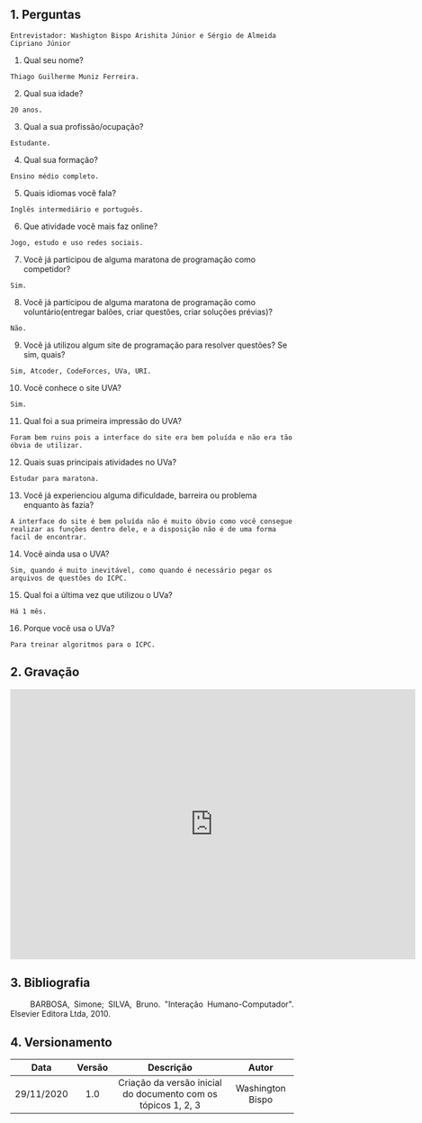 ## 1. Perguntas

```
Entrevistador: Washigton Bispo Arishita Júnior e Sérgio de Almeida Cipriano Júnior
```

1. Qual seu nome?
```
Thiago Guilherme Muniz Ferreira.
```
2. Qual sua idade?
```
20 anos.
```
3. Qual a sua profissão/ocupação?
```
Estudante.
```
4. Qual sua formação?
```
Ensino médio completo.
```
5. Quais idiomas você fala?
```
Inglês intermediário e português.
```
6. Que atividade você mais faz online?
```
Jogo, estudo e uso redes sociais.
```
7. Você já participou de alguma maratona de programação como competidor?
```
Sim.
```
8. Você já participou de alguma maratona de programação como voluntário(entregar balões, criar questões, criar soluções prévias)?
```
Não.
```
9. Você já utilizou algum site de programação para resolver questões? Se sim, quais?
```
Sim, Atcoder, CodeForces, UVa, URI.
```
10. Você conhece o site UVA?
```
Sim.
```
11. Qual foi a sua primeira impressão do UVA?
```
Foram bem ruins pois a interface do site era bem poluída e não era tão óbvia de utilizar.
```
12. Quais suas principais atividades no UVa?
```
Estudar para maratona.
```
13. Você já experienciou alguma dificuldade, barreira ou problema enquanto às fazia?
```
A interface do site é bem poluída não é muito óbvio como você consegue realizar as funções dentro dele, e a disposição não é de uma forma facil de encontrar.
```
14. Você ainda usa o UVA?
```
Sim, quando é muito inevitável, como quando é necessário pegar os arquivos de questões do ICPC.
```
15. Qual foi a última vez que utilizou o UVa?
```
Há 1 mês.
```
16. Porque você usa o UVa?
```
Para treinar algoritmos para o ICPC.
```

## 2. Gravação

<iframe width="720" height="480" src="https://www.youtube-nocookie.com/embed/KtqVA-ah9vM" frameborder="0" allow="accelerometer; autoplay; clipboard-write; encrypted-media; gyroscope; picture-in-picture" allowfullscreen></iframe>

## 3. Bibliografia

<p align="justify"> &emsp;&emsp; BARBOSA, Simone; SILVA, Bruno. "Interação Humano-Computador". Elsevier Editora Ltda, 2010.</p>

## 4. Versionamento

|Data|Versão|Descrição|Autor|
|:-:|:-:|:-:|:-:|
|29/11/2020|1.0|Criação da versão inicial do documento com os tópicos 1, 2, 3|Washington Bispo|
